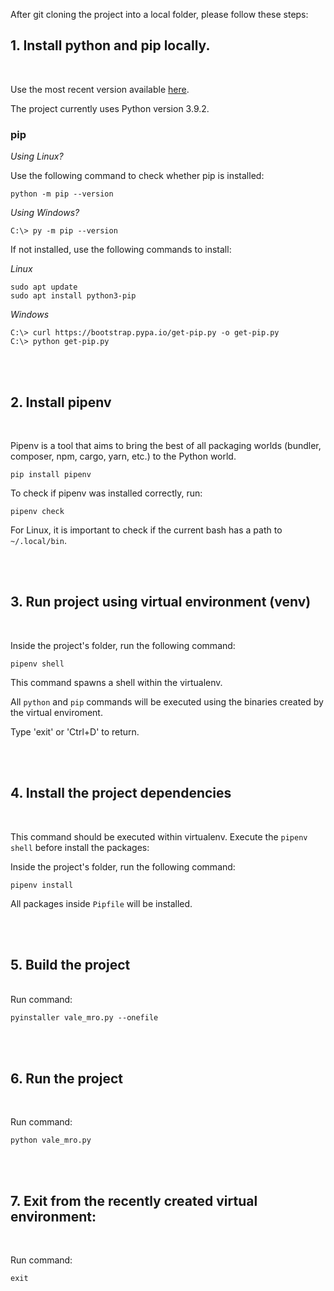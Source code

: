 After git cloning the project into a local folder, please follow these steps:

## 1. Install python and pip locally.
<br>

Use the most recent version available <a href="https://www.python.org/downloads/">here</a>.

The project currently uses Python version 3.9.2.

### pip ###

*Using Linux?*

Use the following command to check whether pip is installed:

```
python -m pip --version
```

*Using Windows?*

```
C:\> py -m pip --version
```

If not installed, use the following commands to install:


*Linux*

```
sudo apt update
sudo apt install python3-pip
```


*Windows*

```
C:\> curl https://bootstrap.pypa.io/get-pip.py -o get-pip.py
C:\> python get-pip.py

```
<br><br>

## 2. Install pipenv
<br>

Pipenv is a tool that aims to bring the best of all packaging worlds (bundler, composer, npm, cargo, yarn, etc.) to the Python world.

```
pip install pipenv
```

To check if pipenv was installed correctly, run:

```
pipenv check
```

For Linux, it is important to check if the current bash has a path to `~/.local/bin`.


<br><br>

## 3. Run project using virtual environment (venv)
<br>

Inside the project's folder, run the following command:

```
pipenv shell
```

This command spawns a shell within the virtualenv.

All `python` and `pip` commands will be executed using the binaries created by the virtual enviroment.

Type 'exit' or 'Ctrl+D' to return.

<br><br>

## 4. Install the project dependencies
<br>

This command should be executed within virtualenv. Execute the `pipenv shell` before install the packages:

Inside the project's folder, run the following command:

```
pipenv install

```

All packages inside `Pipfile` will be installed.

<br><br>

## 5. Build the project
<br>
Run command:

```
pyinstaller vale_mro.py --onefile
```

<br><br>

## 6. Run the project
<br>

Run command:

```
python vale_mro.py
```

<br><br>

## 7. Exit from the recently created virtual environment:
<br>

Run command:

```
exit
```
